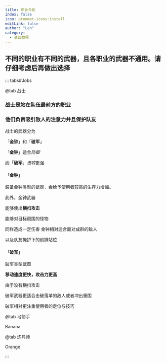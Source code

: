 ```yaml
---
title: 职业介绍
index: false
icon: grommet-icons:install
editLink: false
author: "Len"
category:
  - 基础教程
---
```




##  不同的职业有不同的武器，且各职业的武器不通用。请仔细考虑后再做出选择

::: tabs#Jobs

@tab 战士

### 战士是站在队伍最前方的职业

### 他们负责吸引敌人的注意力并且保护队友

战士的武器分为

「**金钟**」和「**破军**」

「**金钟**」适合*防御*

 而「**破军**」*进攻*更强



#### 「金钟」

装备金钟类型的武器，会给予使用者较高的生存力增幅。

此外，金钟武器

能够使出**横扫攻击**

能够对目标周围的怪物

同样造成一定伤害
金钟相对适合面对成群的敌人

以及队友掩护下的前排站位

#### 「破军」

破军类型武器

**移动速度更快，攻击力更高**

由于没有横扫攻击

破军武器更适合击破落单的敌人或者冲出重围

破军相对更注重使用者的走位与技巧

@tab 弓箭手

Banana

@tab 炼丹师

Orange

:::